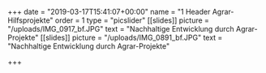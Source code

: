 +++
date = "2019-03-17T15:41:07+00:00"
name = "1 Header Agrar-Hilfsprojekte"
order = 1
type = "picslider"
[[slides]]
picture = "/uploads/IMG_0917_bf.JPG"
text = "Nachhaltige Entwicklung durch Agrar-Projekte"
[[slides]]
picture = "/uploads/IMG_0891_bf.JPG"
text = "Nachhaltige Entwicklung durch Agrar-Projekte"

+++
